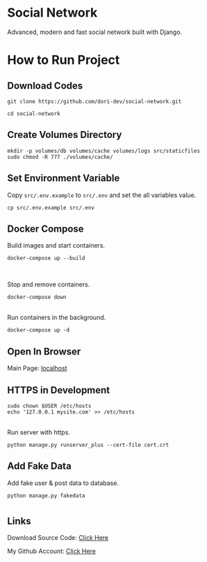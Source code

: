 # Social Network

Advanced, modern and fast social network built with Django.

#

# How to Run Project

## Download Codes

```
git clone https://github.com/dori-dev/social-network.git
```

```
cd social-network
```

## Create Volumes Directory

```
mkdir -p volumes/db volumes/cache volumes/logs src/staticfiles
sudo chmod -R 777 ./volumes/cache/
```

## Set Environment Variable

Copy `src/.env.example` to `src/.env` and set the all variables value.

```
cp src/.env.example src/.env
```

## Docker Compose

Build images and start containers.

```
docker-compose up --build
```

<br>

Stop and remove containers.

```
docker-compose down
```

<br>
Run containers in the background.

```
docker-compose up -d
```

## Open In Browser

Main Page: [localhost](http://localhost:80/)<br>

## HTTPS in Development

```
sudo chown $USER /etc/hosts
echo '127.0.0.1 mysite.com' >> /etc/hosts
```

<br>
Run server with https.

```
python manage.py runserver_plus --cert-file cert.crt
```

## Add Fake Data

Add fake user & post data to database.

```
python manage.py fakedata
```

#

## Links

Download Source Code: [Click Here](https://github.com/dori-dev/social-network/archive/refs/heads/master.zip)

My Github Account: [Click Here](https://github.com/dori-dev/)
